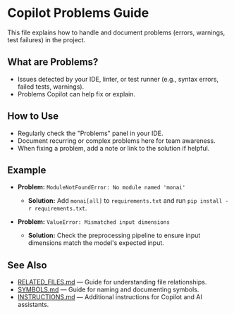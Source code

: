 # Copilot Problems Guide

This file explains how to handle and document problems (errors, warnings, test failures) in the project.

## What are Problems?

- Issues detected by your IDE, linter, or test runner (e.g., syntax errors, failed tests, warnings).
- Problems Copilot can help fix or explain.

## How to Use

- Regularly check the "Problems" panel in your IDE.
- Document recurring or complex problems here for team awareness.
- When fixing a problem, add a note or link to the solution if helpful.

## Example

- **Problem:** `ModuleNotFoundError: No module named 'monai'`
  - **Solution:** Add `monai[all]` to `requirements.txt` and run `pip install -r requirements.txt`.

- **Problem:** `ValueError: Mismatched input dimensions`
  - **Solution:** Check the preprocessing pipeline to ensure input dimensions match the model's expected input.

## See Also

- [RELATED_FILES.md](RELATED_FILES.md) — Guide for understanding file relationships.
- [SYMBOLS.md](SYMBOLS.md) — Guide for naming and documenting symbols.
- [INSTRUCTIONS.md](INSTRUCTIONS.md) — Additional instructions for Copilot and AI assistants.
